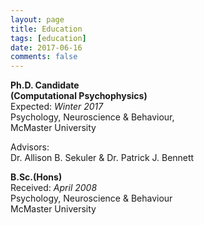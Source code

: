 ```yaml
---
layout: page
title: Education
tags: [education]
date: 2017-06-16
comments: false
---
```

 
**Ph.D. Candidate**  
**(Computational Psychophysics)**  
Expected: *Winter 2017*   
Psychology, Neuroscience & Behaviour,  
McMaster University    
  
Advisors:   
Dr. Allison B. Sekuler & Dr. Patrick J. Bennett    
  
**B.Sc.(Hons)**  
Received: *April 2008*  
Psychology, Neuroscience & Behaviour  
McMaster University 

